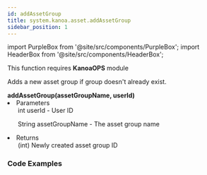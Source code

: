 ```yaml
---
id: addAssetGroup
title: system.kanoa.asset.addAssetGroup
sidebar_position: 1
---
```

import PurpleBox from '@site/src/components/PurpleBox';
import HeaderBox from '@site/src/components/HeaderBox';


<PurpleBox>This function requires <b>KanoaOPS</b> module</PurpleBox>

<HeaderBox header="Description">Adds a new asset group if group doesn't already exist.</HeaderBox>

<HeaderBox header="Syntax">
    <b>addAssetGroup(assetGroupName, userId)</b>
    <li> Parameters <br />
        <ul>int userId - User ID</ul>
        <ul>String assetGroupName - The asset group name</ul>
    </li>
    <li> Returns <br />
        <ul>(int) Newly created asset group ID<br /> </ul>
    </li>
</HeaderBox>

### Code Examples

```py


```